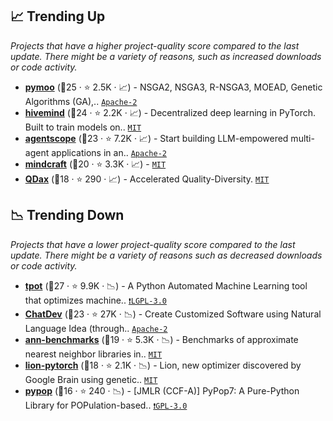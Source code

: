 ## 📈 Trending Up

_Projects that have a higher project-quality score compared to the last update. There might be a variety of reasons, such as increased downloads or code activity._

- <b><a href="https://github.com/anyoptimization/pymoo">pymoo</a></b> (🥇25 ·  ⭐ 2.5K · 📈) - NSGA2, NSGA3, R-NSGA3, MOEAD, Genetic Algorithms (GA),.. <code><a href="http://bit.ly/3nYMfla">Apache-2</a></code>
- <b><a href="https://github.com/learning-at-home/hivemind">hivemind</a></b> (🥇24 ·  ⭐ 2.2K · 📈) - Decentralized deep learning in PyTorch. Built to train models on.. <code><a href="http://bit.ly/34MBwT8">MIT</a></code>
- <b><a href="https://github.com/modelscope/agentscope">agentscope</a></b> (🥇23 ·  ⭐ 7.2K · 📈) - Start building LLM-empowered multi-agent applications in an.. <code><a href="http://bit.ly/3nYMfla">Apache-2</a></code>
- <b><a href="https://github.com/kolbytn/mindcraft">mindcraft</a></b> (🥇20 ·  ⭐ 3.3K · 📈) -  <code><a href="http://bit.ly/34MBwT8">MIT</a></code>
- <b><a href="https://github.com/adaptive-intelligent-robotics/QDax">QDax</a></b> (🥈18 ·  ⭐ 290 · 📈) - Accelerated Quality-Diversity. <code><a href="http://bit.ly/34MBwT8">MIT</a></code>

## 📉 Trending Down

_Projects that have a lower project-quality score compared to the last update. There might be a variety of reasons such as decreased downloads or code activity._

- <b><a href="https://github.com/EpistasisLab/tpot">tpot</a></b> (🥇27 ·  ⭐ 9.9K · 📉) - A Python Automated Machine Learning tool that optimizes machine.. <code><a href="http://bit.ly/37RvQcA">❗️LGPL-3.0</a></code>
- <b><a href="https://github.com/OpenBMB/ChatDev">ChatDev</a></b> (🥇23 ·  ⭐ 27K · 📉) - Create Customized Software using Natural Language Idea (through.. <code><a href="http://bit.ly/3nYMfla">Apache-2</a></code>
- <b><a href="https://github.com/erikbern/ann-benchmarks">ann-benchmarks</a></b> (🥈19 ·  ⭐ 5.3K · 📉) - Benchmarks of approximate nearest neighbor libraries in.. <code><a href="http://bit.ly/34MBwT8">MIT</a></code>
- <b><a href="https://github.com/lucidrains/lion-pytorch">lion-pytorch</a></b> (🥈18 ·  ⭐ 2.1K · 📉) - Lion, new optimizer discovered by Google Brain using genetic.. <code><a href="http://bit.ly/34MBwT8">MIT</a></code>
- <b><a href="https://github.com/Evolutionary-Intelligence/pypop">pypop</a></b> (🥈16 ·  ⭐ 240 · 📉) - [JMLR (CCF-A)] PyPop7: A Pure-Python Library for POPulation-based.. <code><a href="http://bit.ly/2M0xdwT">❗️GPL-3.0</a></code>

